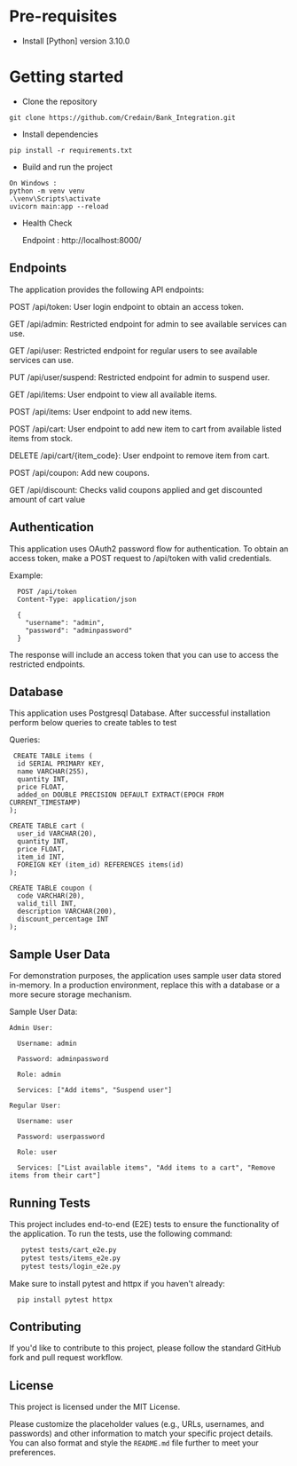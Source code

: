 # Pre-requisites

- Install [Python] version 3.10.0

# Getting started

- Clone the repository

```
git clone https://github.com/Credain/Bank_Integration.git
```

- Install dependencies

```
pip install -r requirements.txt
```

- Build and run the project

```
On Windows :
python -m venv venv
.\venv\Scripts\activate
uvicorn main:app --reload
```


- Health Check

  Endpoint : http://localhost:8000/

## Endpoints

  The application provides the following API endpoints:
  
  POST /api/token: User login endpoint to obtain an access token.
  
  GET /api/admin: Restricted endpoint for admin to see available services can use.
  
  GET /api/user: Restricted endpoint for regular users to see available services can use.

  PUT /api/user/suspend: Restricted endpoint for admin to suspend user.

  GET /api/items: User endpoint to view all available items.

  POST /api/items: User endpoint to add new items.

  POST /api/cart: User endpoint to add new item to cart from available listed items from stock.

  DELETE /api/cart/{item_code}: User endpoint to remove item from cart.

  POST /api/coupon: Add new coupons.

  GET /api/discount: Checks valid coupons applied and get discounted amount of cart value

## Authentication
  
  This application uses OAuth2 password flow for authentication. To obtain an access token, make a POST request to /api/token with valid credentials.

  Example:

  ```http
    POST /api/token
    Content-Type: application/json
    
    {
      "username": "admin",
      "password": "adminpassword"
    }
  ```
  The response will include an access token that you can use to access the restricted endpoints.

## Database
  
  This application uses Postgresql Database. After successful installation perform below queries to create tables to test

  Queries:

  ```
   CREATE TABLE items (
    id SERIAL PRIMARY KEY,
    name VARCHAR(255),
    quantity INT,
    price FLOAT,
    added_on DOUBLE PRECISION DEFAULT EXTRACT(EPOCH FROM CURRENT_TIMESTAMP)
);

CREATE TABLE cart (
    user_id VARCHAR(20),
    quantity INT,
    price FLOAT,
    item_id INT,
    FOREIGN KEY (item_id) REFERENCES items(id)
);

CREATE TABLE coupon (
    code VARCHAR(20),
    valid_till INT,
    description VARCHAR(200),
    discount_percentage INT
);
  ```
  
## Sample User Data

  For demonstration purposes, the application uses sample user data stored in-memory. In a production environment, replace this with a database or a more secure storage mechanism.

  Sample User Data:
  
    Admin User:
    
      Username: admin
      
      Password: adminpassword
      
      Role: admin
      
      Services: ["Add items", "Suspend user"]
    
    Regular User:
    
      Username: user
      
      Password: userpassword
      
      Role: user
      
      Services: ["List available items", "Add items to a cart", "Remove items from their cart"]


## Running Tests

  This project includes end-to-end (E2E) tests to ensure the functionality of the application. To run the tests, use the following command:

  ```bash
     pytest tests/cart_e2e.py
     pytest tests/items_e2e.py
     pytest tests/login_e2e.py
  ```
  Make sure to install pytest and httpx if you haven't already:

  ```bashbash
    pip install pytest httpx
  ```

## Contributing

  If you'd like to contribute to this project, please follow the standard GitHub fork and pull request workflow.

## License

  This project is licensed under the MIT License.

  Please customize the placeholder values (e.g., URLs, usernames, and passwords) and other information to match your specific project details. You can also format and style the `README.md` file further to meet your preferences.
  
